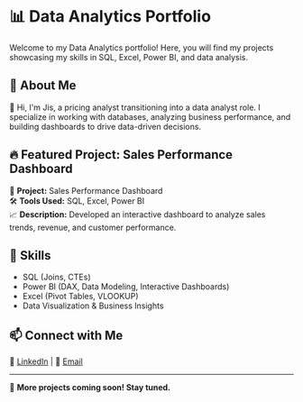 # 📊 Data Analytics Portfolio

Welcome to my Data Analytics portfolio! Here, you will find my projects showcasing my skills in SQL, Excel, Power BI, and data analysis. 

## 📌 About Me
👋 Hi, I'm Jis, a pricing analyst transitioning into a data analyst role. I specialize in working with databases, analyzing business performance, and building dashboards to drive data-driven decisions.

## 🔥 Featured Project: Sales Performance Dashboard
📅 **Project:** Sales Performance Dashboard  
🛠 **Tools Used:** SQL, Excel, Power BI  
📈 **Description:** Developed an interactive dashboard to analyze sales trends, revenue, and customer performance. 

## 🔧 Skills
- SQL (Joins, CTEs)
- Power BI (DAX, Data Modeling, Interactive Dashboards)
- Excel (Pivot Tables, VLOOKUP)
- Data Visualization & Business Insights

## 📫 Connect with Me
💼 [LinkedIn](https://www.linkedin.com/in/jis-mendiola-0a0282244/) | 📧 [Email](bsis.mendiolajohnivans@gmail.com)

---
🚀 **More projects coming soon! Stay tuned.**
